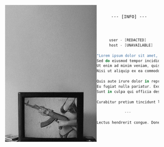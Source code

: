 <!-- HTML to align the image to the left -->
<img align="left" width="300" src="https://github.com/aafrus/aafrus/blob/main/jackie.png">
<pre>
  <div align="center"> --- [INFO] ---
    
</pre>
<div align="center">
<pre>

```kotlin
user - [REDACTED]
   host - [UNAVAILABLE]
 
"Lorem ipsum dolor sit amet, consectetur adipiscing elit,  
Sed do eiusmod tempor incididunt ut labore et dolore magna aliqua.  
Ut enim ad minim veniam, quis nostrud exercitation ullamco laboris  
Nisi ut aliquip ex ea commodo consequat."

Quis aute irure dolor in reprehenderit in voluptate velit esse cillum dolore  
Eu fugiat nulla pariatur. Excepteur sint occaecat cupidatat non proident,  
Sunt in culpa qui officia deserunt mollit anim id est laborum.

Curabitur pretium tincidunt lacus.

---

Lectus hendrerit congue. Donec vulputate odio vitae ligula auctor tristique.
